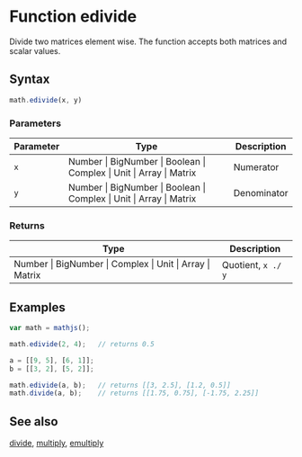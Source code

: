 # Function edivide

Divide two matrices element wise. The function accepts both matrices and
scalar values.


## Syntax

```js
math.edivide(x, y)
```

### Parameters

Parameter | Type | Description
--------- | ---- | -----------
`x` | Number &#124; BigNumber &#124; Boolean &#124; Complex &#124; Unit &#124; Array &#124; Matrix | Numerator
`y` | Number &#124; BigNumber &#124; Boolean &#124; Complex &#124; Unit &#124; Array &#124; Matrix | Denominator

### Returns

Type | Description
---- | -----------
Number &#124; BigNumber &#124; Complex &#124; Unit &#124; Array &#124; Matrix | Quotient, `x ./ y`


## Examples

```js
var math = mathjs();

math.edivide(2, 4);   // returns 0.5

a = [[9, 5], [6, 1]];
b = [[3, 2], [5, 2]];

math.edivide(a, b);   // returns [[3, 2.5], [1.2, 0.5]]
math.divide(a, b);    // returns [[1.75, 0.75], [-1.75, 2.25]]
```


## See also

[divide](divide.md),
[multiply](multiply.md),
[emultiply](emultiply.md)


<!-- Note: This file is automatically generated from source code comments. Changes made in this file will be overridden. -->
